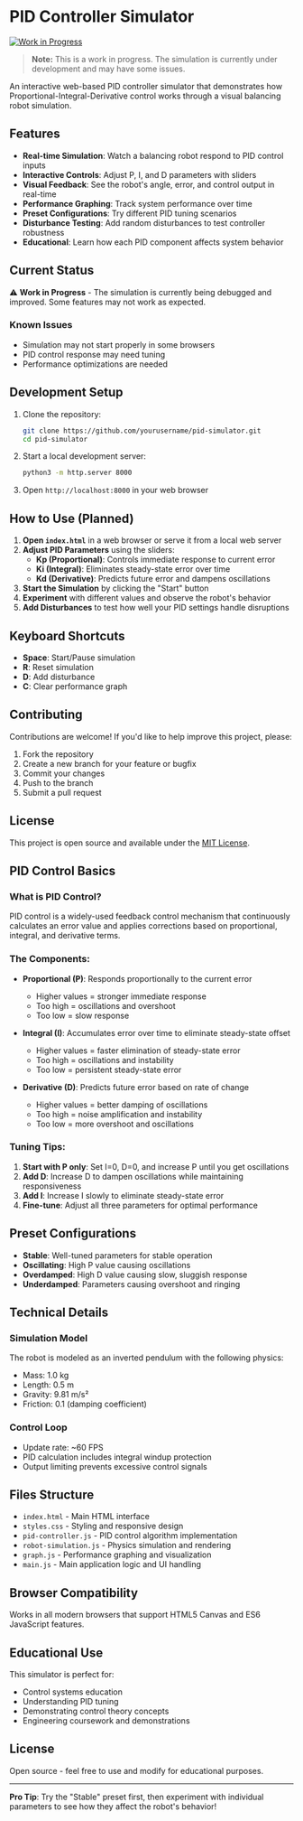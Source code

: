# PID Controller Simulator

[![Work in Progress](https://img.shields.io/badge/status-work%20in%20progress-orange)](https://github.com/yourusername/pid-simulator)

> **Note:** This is a work in progress. The simulation is currently under development and may have some issues.

An interactive web-based PID controller simulator that demonstrates how Proportional-Integral-Derivative control works through a visual balancing robot simulation.

## Features

- **Real-time Simulation**: Watch a balancing robot respond to PID control inputs
- **Interactive Controls**: Adjust P, I, and D parameters with sliders
- **Visual Feedback**: See the robot's angle, error, and control output in real-time
- **Performance Graphing**: Track system performance over time
- **Preset Configurations**: Try different PID tuning scenarios
- **Disturbance Testing**: Add random disturbances to test controller robustness
- **Educational**: Learn how each PID component affects system behavior

## Current Status

⚠️ **Work in Progress** - The simulation is currently being debugged and improved. Some features may not work as expected.

### Known Issues
- Simulation may not start properly in some browsers
- PID control response may need tuning
- Performance optimizations are needed

## Development Setup

1. Clone the repository:
   ```bash
   git clone https://github.com/yourusername/pid-simulator.git
   cd pid-simulator
   ```

2. Start a local development server:
   ```bash
   python3 -m http.server 8000
   ```

3. Open `http://localhost:8000` in your web browser

## How to Use (Planned)

1. **Open `index.html`** in a web browser or serve it from a local web server
2. **Adjust PID Parameters** using the sliders:
   - **Kp (Proportional)**: Controls immediate response to current error
   - **Ki (Integral)**: Eliminates steady-state error over time
   - **Kd (Derivative)**: Predicts future error and dampens oscillations
3. **Start the Simulation** by clicking the "Start" button
4. **Experiment** with different values and observe the robot's behavior
5. **Add Disturbances** to test how well your PID settings handle disruptions

## Keyboard Shortcuts

- **Space**: Start/Pause simulation
- **R**: Reset simulation
- **D**: Add disturbance
- **C**: Clear performance graph

## Contributing

Contributions are welcome! If you'd like to help improve this project, please:

1. Fork the repository
2. Create a new branch for your feature or bugfix
3. Commit your changes
4. Push to the branch
5. Submit a pull request

## License

This project is open source and available under the [MIT License](LICENSE).

## PID Control Basics

### What is PID Control?
PID control is a widely-used feedback control mechanism that continuously calculates an error value and applies corrections based on proportional, integral, and derivative terms.

### The Components:

- **Proportional (P)**: Responds proportionally to the current error
  - Higher values = stronger immediate response
  - Too high = oscillations and overshoot
  - Too low = slow response

- **Integral (I)**: Accumulates error over time to eliminate steady-state offset
  - Higher values = faster elimination of steady-state error
  - Too high = oscillations and instability
  - Too low = persistent steady-state error

- **Derivative (D)**: Predicts future error based on rate of change
  - Higher values = better damping of oscillations
  - Too high = noise amplification and instability
  - Too low = more overshoot and oscillations

### Tuning Tips:

1. **Start with P only**: Set I=0, D=0, and increase P until you get oscillations
2. **Add D**: Increase D to dampen oscillations while maintaining responsiveness
3. **Add I**: Increase I slowly to eliminate steady-state error
4. **Fine-tune**: Adjust all three parameters for optimal performance

## Preset Configurations

- **Stable**: Well-tuned parameters for stable operation
- **Oscillating**: High P value causing oscillations
- **Overdamped**: High D value causing slow, sluggish response
- **Underdamped**: Parameters causing overshoot and ringing

## Technical Details

### Simulation Model
The robot is modeled as an inverted pendulum with the following physics:
- Mass: 1.0 kg
- Length: 0.5 m
- Gravity: 9.81 m/s²
- Friction: 0.1 (damping coefficient)

### Control Loop
- Update rate: ~60 FPS
- PID calculation includes integral windup protection
- Output limiting prevents excessive control signals

## Files Structure

- `index.html` - Main HTML interface
- `styles.css` - Styling and responsive design
- `pid-controller.js` - PID control algorithm implementation
- `robot-simulation.js` - Physics simulation and rendering
- `graph.js` - Performance graphing and visualization
- `main.js` - Main application logic and UI handling

## Browser Compatibility

Works in all modern browsers that support HTML5 Canvas and ES6 JavaScript features.

## Educational Use

This simulator is perfect for:
- Control systems education
- Understanding PID tuning
- Demonstrating control theory concepts
- Engineering coursework and demonstrations

## License

Open source - feel free to use and modify for educational purposes.

---

**Pro Tip**: Try the "Stable" preset first, then experiment with individual parameters to see how they affect the robot's behavior!
